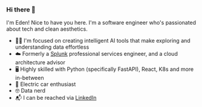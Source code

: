 ### Hi there 👋

I'm Eden! Nice to have you here. I'm a software engineer who's passionated about tech and clean aesthetics.

- 👨‍💻 I'm focused on creating intelligent AI tools that make exploring and understanding data effortless
- ☁️ Formerly a [Splunk](https://www.splunk.com/) professional services engineer, and a cloud architecture advisor
- 🖥️ Highly skilled with Python (specifically FastAPI), React, K8s and more in-between
- 🚗 Electric car enthusiast
- 🤓 Data nerd
- 📬 I can be reached via [LinkedIn](https://www.linkedin.com/in/eden881/)
